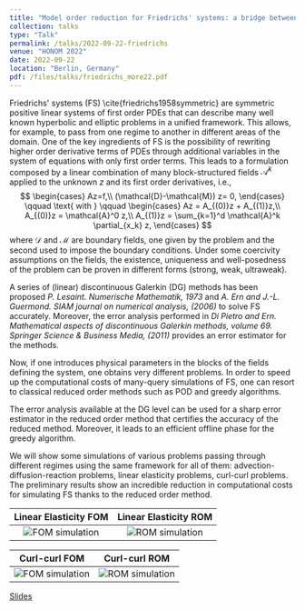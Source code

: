 ```yaml
---
title: "Model order reduction for Friedrichs' systems: a bridge between elliptic and hyperbolic problems"
collection: talks
type: "Talk"
permalink: /talks/2022-09-22-friedrichs
venue: "HONOM 2022"
date: 2022-09-22
location: "Berlin, Germany"
pdf: /files/talks/friedrichs_more22.pdf
---
```


Friedrichs' systems (FS) \cite{friedrichs1958symmetric} are symmetric positive linear systems  of first order PDEs that can describe many well known hyperbolic and elliptic problems in a unified framework. This allows, for example, to pass from one regime to another in different areas of the domain.
One of the key ingredients of FS is the possibility of rewriting higher order derivative terms of PDEs through additional variables in the system of equations with only first order terms. 
This leads to a formulation composed by a linear combination of many block-structured fields $\mathcal{A}^k$ applied to the unknown $z$ and its first order derivatives, i.e.,
$$
	\begin{cases}
		Az=f,\\
		(\mathcal{D}-\mathcal{M}) z= 0,
	\end{cases} \qquad
\text{ with }
	 \qquad 
	\begin{cases}
		Az = A_{(0)}z + A_{(1)}z,\\
			A_{(0)}z = \mathcal{A}^0 z,\\
		A_{(1)}z = \sum_{k=1}^d \mathcal{A}^k \partial_{x_k} z,
	\end{cases}
$$
where $\mathcal{D}$ and $\mathcal{M}$ are boundary fields, one given by the problem and the second used to impose the boundary conditions. Under some coercivity assumptions on the fields, the existence, uniqueness and well-posedness of the problem can be proven in different forms (strong, weak, ultraweak). 


A series of (linear) discontinuous Galerkin (DG) methods has been proposed *P. Lesaint. Numerische Mathematik, 1973* and *A. Ern and J.-L. Guermond. SIAM journal on numerical analysis, (2006)* to solve FS accurately. Moreover, the error analysis performed in *Di Pietro and Ern. Mathematical aspects of discontinuous Galerkin methods, volume 69.
Springer Science & Business Media, (2011)* provides an error estimator for the methods. 


Now, if one introduces physical parameters in the blocks of the fields defining the system, one obtains very different problems. 
In order to speed up the computational costs of many-query simulations of FS, one can resort to  classical reduced order methods such as POD and greedy algorithms.


The error analysis available at the DG level can be used for a sharp error estimator in the reduced order method that certifies the accuracy of the reduced method. Moreover, it leads to  an efficient offline phase for the greedy algorithm.


We will show some simulations of various problems passing through different regimes using the same framework for all of them: advection-diffusion-reaction problems, linear elasticity problems, curl-curl problems.
The preliminary results show an incredible reduction in computational costs for simulating FS thanks to the reduced order method.

Linear Elasticity FOM      |  Linear Elasticity ROM 
:-------------------------:|:-------------------------:
![FOM simulation](/files/images/posts/friedrichs_more22/elastic/FOM12.png)|![ROM simulation](/files/images/posts/friedrichs_more22/elastic/ROM12.png)

Curl-curl FOM      |  Curl-curl ROM 
:-------------------------:|:-------------------------:
![FOM simulation](/files/images/posts/friedrichs_more22/maxwell/FOM18.png)|![ROM simulation](/files/images/posts/friedrichs_more22/maxwell/ROM18.png)




[Slides](/files/talks/friedrichs_more22.pdf)

